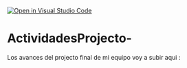 [![Open in Visual Studio Code](https://classroom.github.com/assets/open-in-vscode-c66648af7eb3fe8bc4f294546bfd86ef473780cde1dea487d3c4ff354943c9ae.svg)](https://classroom.github.com/online_ide?assignment_repo_id=8513134&assignment_repo_type=AssignmentRepo)
# ActividadesProjecto-
Los avances del projecto final de mi equipo voy a subir aqui : 

